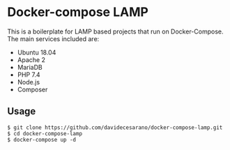 # Docker-compose LAMP
This is a boilerplate for LAMP based projects that run on Docker-Compose. 
The main services included are:
* Ubuntu 18.04
* Apache 2
* MariaDB
* PHP 7.4
* Node.js
* Composer

## Usage
```
$ git clone https://github.com/davidecesarano/docker-compose-lamp.git
$ cd docker-compose-lamp
$ docker-compose up -d
```
